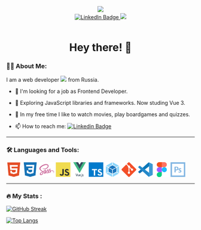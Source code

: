 <div align="center">
  <img src="https://media.giphy.com/media/hpXdHPfFI5wTABdDx9/giphy.gif" width="600" />
</div>

<div id="badges" align="center">
  <a href="https://www.linkedin.com/in/maria-sorokina-1b096936/" target="_blank">
    <img src="https://img.shields.io/badge/LinkedIn-blue?logo=linkedin&logoColor=white&style=for-the-badge" alt="LinkedIn Badge" />
  </a>
  <a href="https://www.instagram.com/bijou743/" target="_blank">
    <img src="https://img.shields.io/badge/Instagram-blueviolet?logo=instagram&logoColor=white&style=for-the-badge" />
  </a>
</div>
<div align="center">
  <img src="https://komarev.com/ghpvc/?username=bijou743&style=flat-square&color=blue" alt=""/>
</div>

<h1 align="center">Hey there! 👋</div>



### :woman_technologist: About Me:

I am a web developer <img src="https://media.giphy.com/media/WUlplcMpOCEmTGBtBW/giphy.gif" width="30"> from Russia.

- :telescope: I'm looking for a job as Frontend Developer.

- :seedling: Exploring JavaScript libraries and frameworks. Now studing Vue 3.

- :game_die: In my free time I like to watch movies, play boardgames and quizzes.

- :mailbox: How to reach me: [![Linkedin Badge](https://img.shields.io/badge/LinkedIn-blue?style=flat&logo=Linkedin&logoColor=white)](https://www.linkedin.com/in/maria-sorokina-1b096936/)

---

### :hammer_and_wrench: Languages and Tools:
<div>
  <img src="https://github.com/devicons/devicon/blob/master/icons/html5/html5-plain.svg" title="HTML5" alt="HTML5" width="40" height="40"/>&nbsp;<img src="https://github.com/devicons/devicon/blob/master/icons/css3/css3-plain.svg" title="CSS" alt="CSS" width="40" height="40"/>&nbsp;<img src="https://github.com/devicons/devicon/blob/master/icons/sass/sass-original.svg" title="Sass" alt="Sass" width="40" height="40"/>&nbsp;<img src="https://github.com/devicons/devicon/blob/master/icons/javascript/javascript-original.svg" title="JavaScript" alt="JavaScript" width="40" height="40"/>&nbsp;<img src="https://github.com/devicons/devicon/blob/master/icons/vuejs/vuejs-original-wordmark.svg" title="Vue 3" alt="Vue 3" width="40" height="40"/>&nbsp;<img src="https://github.com/devicons/devicon/blob/master/icons/typescript/typescript-original.svg" title="TypeScript" alt="TypeScript" width="40" height="40"/>&nbsp;<img src="https://github.com/devicons/devicon/blob/master/icons/webpack/webpack-original.svg" title="Webpack" alt="Webpack" width="40" height="40"/>&nbsp;<img src="https://github.com/devicons/devicon/blob/master/icons/git/git-original.svg" title="Git" alt="Git" width="40" height="40"/>&nbsp;<img src="https://github.com/devicons/devicon/blob/master/icons/vscode/vscode-original.svg" title="VS Code" alt="VS Code" width="40" height="40"/>&nbsp;<img src="https://github.com/devicons/devicon/blob/master/icons/figma/figma-original.svg" title="Figma" alt="Figma" width="40" height="40"/>&nbsp;<img src="https://github.com/devicons/devicon/blob/master/icons/photoshop/photoshop-line.svg" title="Photoshop" alt="Photoshop" width="40" height="40"/>&nbsp;
</div>

---

### :fire: My Stats :

[![GitHub Streak](http://github-readme-streak-stats.herokuapp.com?user=bijou743&theme=light&background=ffffff)](https://git.io/streak-stats)

[![Top Langs](https://github-readme-stats.vercel.app/api/top-langs/?username=bijou743&layout=compact&theme=transparent)](https://github.com/anuraghazra/github-readme-stats)
